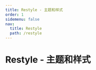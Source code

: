 ```yaml
---
title: Restyle - 主题和样式
order: 1
sidemenu: false
nav:
  title: Restyle
  path: /restyle
---
```


# Restyle - 主题和样式
